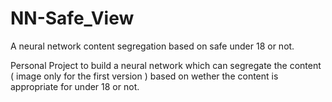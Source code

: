 # NN-Safe_View
A neural network content segregation based on safe under 18 or not.

Personal Project to build a neural network which can segregate the content ( image only for the first version ) based on wether the content is appropriate for under 18 or not.
